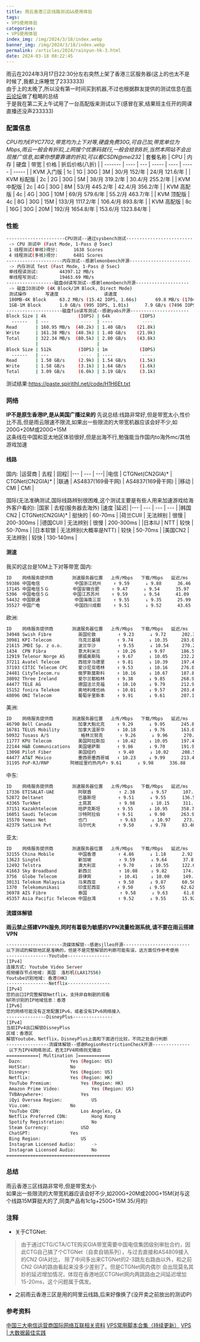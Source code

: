 ```yaml
---
title: 雨云香港三区线路测试&&使用体验
tags:
- VPS使用体验
categories: 
- VPS使用体验
index_img: /img/2024/3/18/index.webp
banner_img: /img/2024/3/18/index.webp
permalink: /articles/2024/rainyun-hk-3.html
date: 2024-03-18 08:22:45
---
```

雨云在2024年3月17日22:30分左右突然上架了香港三区服务器(这上的也太不是时候了,我都上床睡觉了2333333)   
由于上的太晚了,所以没有第一时间买到机器,不过也根据群友提供的测试信息在[雨云论坛](https://forum.rainyun.com/t/topic/7246)做了粗略的总结   
于是我在第二天上午试用了一台高配版来测试以下(感冒在家,结果班主任开的网课直播还没声233333)   

### 配置信息
*CPU均为EPYC7702,带宽均为上下对等,硬盘免费30G,可自己加,带宽单位为Mbps,雨云一般会有折扣,上网搜个优惠码就行,一般会给到8折,当然本网站不会出现推广信息,如果你想要靠谱的折扣,可以看CSDN@mei232*
| 套餐名称 | CPU | 内存 | 硬盘 | 带宽 | 价格 | 折后价格(八折) |
| ------- | ---- | --- | ----- | ---- | ----- | ----- |
| KVM 入门版 | 1c | 1G | 30G | 3M | 30/月 152/年 | 24/月 121.6/年 |
| KVM 标配版 | 2c | 2G | 30G | 5M | 38/月 319.2/年 | 30.4/月 255.2/年 |
| KVM 中配版 | 2c | 4G | 30G | 8M | 53/月 445.2/年 | 42.4/月 356.2/年 |
| KVM 高配版 | 4c | 4G | 30G | 10M | 69/月 579.6/年 | 55.2/月 463.7/年 |
| KVM 顶配版 | 4c | 8G | 30G | 15M | 133/月 1117.2/年 | 106.4/月 893.8/年 |
| KVM 高配版 | 8c | 16G | 30G | 20M | 192/月 1654.8/年 | 153.6/月 1323.84/年 |

### 性能
```bash
----------------------CPU测试--通过sysbench测试-------------------------
 -> CPU 测试中 (Fast Mode, 1-Pass @ 5sec)
 1 线程测试(单核)得分: 		1638 Scores
 4 线程测试(多核)得分: 		6481 Scores
---------------------内存测试--感谢lemonbench开源-----------------------
 -> 内存测试 Test (Fast Mode, 1-Pass @ 5sec)
 单线程读测试:		44397.12 MB/s
 单线程写测试:		19463.69 MB/s
------------------磁盘dd读写测试--感谢lemonbench开源--------------------
 -> 磁盘IO测试中 (4K Block/1M Block, Direct Mode)
 测试操作		写速度					读速度
 100MB-4K Block		63.2 MB/s (15.42 IOPS, 1.66s)		69.8 MB/s (17049 IOPS, 1.50s)
 1GB-1M Block		1.0 GB/s (995 IOPS, 1.01s)		7.9 GB/s (7496 IOPS, 0.13s)
---------------------磁盘fio读写测试--感谢yabs开源----------------------
Block Size | 4k            (IOPS) | 64k           (IOPS)
  ------   | ---            ----  | ----           ---- 
Read       | 160.95 MB/s  (40.2k) | 1.40 GB/s    (21.8k)
Write      | 161.38 MB/s  (40.3k) | 1.40 GB/s    (21.9k)
Total      | 322.34 MB/s  (80.5k) | 2.80 GB/s    (43.8k)
           |                      |                     
Block Size | 512k          (IOPS) | 1m            (IOPS)
  ------   | ---            ----  | ----           ---- 
Read       | 1.50 GB/s     (2.9k) | 1.54 GB/s     (1.5k)
Write      | 1.58 GB/s     (3.1k) | 1.64 GB/s     (1.6k)
Total      | 3.09 GB/s     (6.0k) | 3.19 GB/s     (3.1k)
```
测试结果:https://paste.spiritlhl.net/code/H1H6Et.txt
### 网络
**IP不是原生香港IP,是从美国广播过来的**
先说总结:线路非常好,但是带宽太小,性价比不高,但是雨云限速不限流,如果出一些限流的大带宽机器应该会好不少,如200G+20M或200G+15M   
这条线在中国和亚太地区体验很好,但是出海不行,勉强能当作国内to海外mc/其他游戏加速

#### 线路
国内:
|运营商 | 去程 | 回程|
|--- | --- | ---|
|电信 | CTGNet(CN2GIA)* | CTGNet(CN2GIA)* |
|联通 | AS4837(169骨干网) | AS4837(169骨干网) |
|移动 | CMI | CMI |


国际(无法准确测试,国际线路辨别很困难,这个测试主要是有些人用来加速游戏给海外客户看的):
|国家 | 去程(服务器去海外) |速度 |延迟|
|--- | --- | --- | --- | 
|韩国CN2 | CTGNet(CN2GIA)* | 挺快的 | 60-70ms |
|荷兰CUII | 无法辨别 | 很慢 | 200-300ms |
|德国CUII | 无法辨别 | 很慢 | 200-300ms |
|日本IIJ | NTT | 较快 | 50-70ms |
|日本软银 | 无法辨别(大概率是NTT) | 较快 | 50-70ms |
|美国CN2 | 无法辨别 | 较快 | 130-140ms |
#### 测速
我买的这台是10M上下对等带宽
国内:
```bash
ID    网络服务提供商       测速服务器位置   上传/Mbps   下载/Mbps   延迟/ms
59386 中国电信             中国浙江杭州   　↑ 9.59      ↓ 9.88      36.46   
17145 中国电信５Ｇ         中国安徽合肥   　↑ 9.47      ↓ 9.54      35.97   
5396  中国电信５Ｇ         中国江苏苏州   　↑ 9.59      ↓ 9.54      41.09   
54432 中国联通             中国海南三亚   　↑ 9.55      ↓ 9.35      25.99   
35527 中国广电             中国四川成都   　↑ 9.51      ↓ 9.52      43.65   
```
欧洲:
```bash
ID    网络服务提供商       测速服务器位置   上传/Mbps   下载/Mbps   延迟/ms
34948 Swish Fibre          英国伦敦     　　↑ 9.23      ↓ 9.72      202.34  
30981 KPI-Telecom          乌克兰基辅   　　↑ 9.74      ↓ 10.35     283.08  
21615 JMDI Sp. z o.o.      波兰华沙     　　↑ 9.55      ↓ 10.54     270.29  
1434  CPN Fibra            意大利米兰   　　↑ 10.26     ↓ 9.97      186.59  
12919 Telenor Norge AS     挪威奥斯陆   　　↑ 9.67      ↓ 10.05     232.29  
37211 Avatel Telecom       西班牙马德里   　↑ 9.81      ↓ 10.39     197.41  
37193 CITIC Telecom CPC    爱沙尼亚塔林   　↑ 9.53      ↓ 10.16     276.08  
24481 CityTelecom.ru       俄罗斯莫斯科   　↑ 10.16     ↓ 10.67     187.82  
38092 Three Ireland        爱尔兰都柏林   　↑ 9.38      ↓ 9.85      268.96  
44477 TELE AG              德国法兰克福   　↑ 10.10     ↓ 9.79      212.95  
15152 fonira Telekom       奥地利维也纳   　↑ 10.01     ↓ 9.57      203.41  
48096 ONI Telecom          葡萄牙里斯本   　↑ 9.91      ↓ 9.61      207.16 
```
美洲:
```bash
ID    网络服务提供商       测速服务器位置   上传/Mbps   下载/Mbps   延迟/ms
46790 Bell Canada          加拿大魁北克   　↑ 9.29      ↓ 9.95      245.81  
16781 TELUS Mobility       加拿大温哥华   　↑ 10.18     ↓ 9.76      163.08  
50932 Tusass A/S            格林兰努克   　　↑ 9.26      ↓ 9.96      270.47  
11777 KPU Telecom          美国阿拉斯加   　↑ 10.42     ↓ 10.05     197.45  
22144 H&B Communications   美国堪萨斯   　　↑ 9.86      ↓ 9.70      191.95  
13098 Pilot Fiber          美国纽约     　　↑ 9.40      ↓ 10.02     208.57  
44477 AT&T México          墨西哥墨西哥城   ↑ 10.23     ↓ 9.99      213.47  
31195 PoP-RJ/RNP        阿根廷里约热内卢↑ 9.61      ↓ 9.98      336.88 
```
中东:
```bash
ID    网络服务提供商       测速服务器位置   上传/Mbps   下载/Mbps   延迟/ms
17336 ETISALAT-UAE         阿联酋       　　↑ 2.38      ↓ 9.57      107.57  
52872 Deltanet             巴基斯坦     　　↑ 9.51      ↓ 9.55      136.50  
43365 TurkNet              土耳其       　　↑ 9.98      ↓ 10.15     311.24  
37151 Kazakhtelecom        哈萨克斯坦   　　↑ 9.55      ↓ 10.95     358.70  
16051 Saudi Telecom        沙特阿拉伯   　　↑ 9.51      ↓ 9.90      263.98  
15570 Yemen Net            也门         　　↑ 9.63      ↓ 10.97     273.96  
42379 SatLink Pvt          马尔代夫     　　↑ 9.50      ↓ 9.78      83.46  
```
亚太:
```bash
ID    网络服务提供商       测速服务器位置   上传/Mbps   下载/Mbps   延迟/ms
32155 China Mobile         中国香港     　　↑ 4.86      ↓ 1.18      2.92    
13623 Singtel              新加坡       　　↑ 9.59      ↓ 9.64      37.82   
12492 Telstra              澳大利亚     　　↑ 9.70      ↓ 10.55     122.61  
41663 Sky Broadband        新西兰       　　↑ 10.08     ↓ 9.82      174.10  
3756  Globe Telecom        菲律宾       　　↑ 10.41     ↓ 10.00     149.82  
30131 Telekom Malaysia     马来西亚     　　↑ 9.50      ↓ 9.87      60.56   
1370  Telekomunikasi       印度尼西亚   　　↑ 9.50      ↓ 9.55      62.62   
36978 AIS Fibre            泰国         　　↑ 9.58      ↓ 9.63      61.84   
45357 Asia Pacific Telecom 中国台湾     　　↑ 9.52      ↓ 9.55      15.92  
```
#### 流媒体解锁
**雨云禁止搭建VPN服务,同时有着极为敏感的VPN流量检测系统,请不要在雨云搭建VPN**
```bash
---------------------流媒体解锁--感谢sjlleo开源-------------------------
以下测试的解锁地区是准确的，但是不是完整解锁的判断可能有误，这方面仅作参考使用
----------------Youtube----------------
[IPv4]
连接方式: Youtube Video Server
视频缓存节点地域: 美国  洛杉机(LAX17S56)
Youtube识别地域: 香港(HK)
----------------Netflix----------------
[IPv4]
您的出口IP完整解锁Netflix，支持非自制剧的观看
NF所识别的IP地域信息：香港
[IPv6]
您的网络可能没有正常配置IPv6，或者没有IPv6网络接入
---------------DisneyPlus---------------
[IPv4]
当前IPv4出口解锁DisneyPlus
区域：香港区
解锁Youtube，Netflix，DisneyPlus上面和下面进行比较，不同之处自行判断
----------------流媒体解锁--感谢RegionRestrictionCheck开源--------------
 以下为IPV4网络测试，若无IPV4网络则无输出
============[ Multination ]============
 Dazn:					Yes (Region: US)
 HotStar:				No
 Disney+:				Yes (Region: US)
 Netflix:				Yes (Region: HK)
 YouTube Premium:			Yes (Region: HK)
 Amazon Prime Video:			Yes (Region: US)
 TVBAnywhere+:				Yes
 iQyi Oversea Region:			US
 Viu.com:				No
 YouTube CDN:				Los Angeles, CA 
 Netflix Preferred CDN:			Hong Kong  
 Spotify Registration:			No
 Steam Currency:			USD
 ChatGPT:				Yes
 Bing Region:				US
 Instagram Licensed Audio:		->
 Instagram Licensed Audio:		No
=======================================
```

### 总结
雨云香港三区线路非常号,但是带宽太小   
如果出一些限流的大带宽机器应该会好不少,如200G+20M或200G+15M(对与这个线路15M算挺大的了,同类产品有1c1g+250G+15M 35/月的)   
### 注释
* 关于CTGNet:
> 由于通过CTG/CTA/CTE购买GIA带宽需要中国电信集团级别审批合约，因此CTG自己搞了个CTGNet（自卖自销系列），与过去直接和AS4809接入的CN2 GIA对比， 除了中间多出来CTGNet的2-3跳左右路由以外，和之前CN2 GIA的路由看起来没多少差别了。但是CTGNet网内偶尔 会出现莫名其妙的延迟增加情况，体现在香港地区CTGNet网内两跳路由之间延迟增加15-20ms，这个问题属于偶发。
* 之前雨云香港三区是用的阿里云线路,后来好像换了(没开卖之前放出的测试IP)

### 参考资料
[中国三大电信运营商国际网络互联相关资料](https://blog.sunflyer.cn/archives/594)
[VPS常用脚本合集（持续更新）](https://www.zzzi.org/article/shell-jiaoben)
[VPS | 大数据最佳实践](https://bigdata.icu/tools/vps.html#_0x03-%E6%9C%8D%E5%8A%A1%E5%99%A8%E6%B5%8B%E8%AF%95%E8%84%9A%E6%9C%AC)